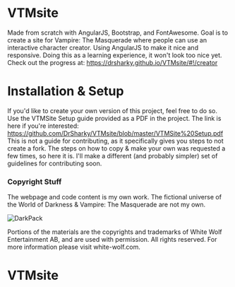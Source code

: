 # VTMsite

Made from scratch with AngularJS, Bootstrap, and FontAwesome.
Goal is to create a site for Vampire: The Masquerade where people can use an interactive character creator.
Using AngularJS to make it nice and responsive.
Doing this as a learning experience, it won't look too nice yet.
Check out the progress at: https://drsharky.github.io/VTMsite/#!/creator

# Installation & Setup

If you'd like to create your own version of this project, feel free to do so.
Use the VTMSite Setup guide provided as a PDF in the project.
The link is here if you're interested: https://github.com/DrSharky/VTMsite/blob/master/VTMSite%20Setup.pdf
This is not a guide for contributing, as it specifically gives you steps to not create a fork.
The steps on how to copy & make your own was requested a few times, so here it is.
I'll make a different (and probably simpler) set of guidelines for contributing soon.


### Copyright Stuff

The webpage and code content is my own work. The fictional universe of the World of Darkness & Vampire: The Masquerade are not my own.

![DarkPack](https://github.com/DrSharky/VTMsite/blob/master/DarkPack_Tranparent_Logo.png)

Portions of the materials are the copyrights and trademarks of White Wolf Entertainment AB, and are used with permission. All rights reserved. For more information please visit white-wolf.com.
# VTMsite
